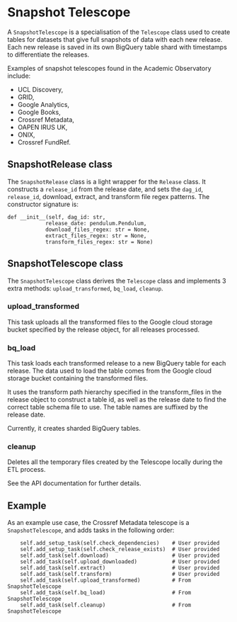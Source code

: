 # Snapshot Telescope

A `SnapshotTelescope` is a specialisation of the `Telescope` class used to create tables for datasets that give full snapshots of data with each new release.  Each new release is saved in its own BigQuery table shard with timestamps to differentiate the releases.

Examples of snapshot telescopes found in the Academic Observatory include:
- UCL Discovery,
- GRID,
- Google Analytics,
- Google Books,
- Crossref Metadata,
- OAPEN IRUS UK,
- ONIX,
- Crossref FundRef.

## SnapshotRelease class

The `SnapshotRelease` class is a light wrapper for the `Release` class.  It constructs a `release_id` from the release date, and sets the `dag_id`,  `release_id`, download, extract, and transform file regex patterns. The constructor signature is:
```
def __init__(self, dag_id: str,
            release_date: pendulum.Pendulum,
            download_files_regex: str = None,
            extract_files_regex: str = None,
            transform_files_regex: str = None)
```

## SnapshotTelescope class

The `SnapshotTelescope` class derives the `Telescope` class and implements 3 extra methods: `upload_transformed`, `bq_load`, `cleanup`.

### upload_transformed

This task uploads all the transformed files to the Google cloud storage bucket specified by the release object, for all releases processed.

### bq_load

This task loads each transformed release to a new BigQuery table for each release. The data used to load the table comes from the Google cloud storage bucket containing the transformed files.

It uses the transform path hierarchy specified in the transform_files in the release object to construct a table id, as well as the release date to find the correct table schema file to use.  The table names are suffixed by the release date.

Currently, it creates sharded BigQuery tables.

### cleanup

Deletes all the temporary files created by the Telescope locally during the ETL process.

See the API documentation for further details.


## Example

As an example use case, the Crossref Metadata telescope is a `SnapshotTelescope`, and adds tasks in the following order:
```
    self.add_setup_task(self.check_dependencies)    # User provided
    self.add_setup_task(self.check_release_exists)  # User provided
    self.add_task(self.download)                    # User provided
    self.add_task(self.upload_downloaded)           # User provided
    self.add_task(self.extract)                     # User provided
    self.add_task(self.transform)                   # User provided
    self.add_task(self.upload_transformed)          # From SnapshotTelescope
    self.add_task(self.bq_load)                     # From SnapshotTelescope
    self.add_task(self.cleanup)                     # From SnapshotTelescope
```